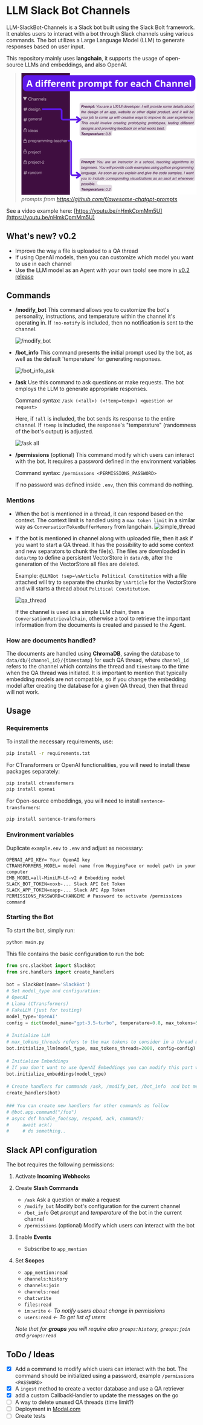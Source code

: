 
# LLM Slack Bot Channels

LLM-SlackBot-Channels is a Slack bot built using the Slack Bolt framework. It enables users to interact with a bot through Slack channels using various commands. The bot utilizes a Large Language Model (LLM) to generate responses based on user input.

This repository mainly uses **langchain**, it supports the usage of open-source LLMs and embeddings, and also OpenAI.

> ![](./prompts.png)
_prompts from https://github.com/f/awesome-chatgpt-prompts_

See a video example here: [https://youtu.be/nHmkCpmMm5U](https://youtu.be/nHmkCpmMm5U)

## What's new? v0.2
- Improve the way a file is uploaded to a QA thread
- If using OpenAI models, then you can customize which model you want to use in each channel
- Use the LLM model as an Agent with your own tools! see more in [v0.2 release](https://github.com/Vokturz/LLM-slackbot-channels/releases/tag/v0.2)

## Commands

- **/modify_bot**
    This command allows you to customize the bot's personality, instructions, and temperature within the channel it's operating in. If `!no-notify` is included, then no notification is sent to the channel.

    ![/modify_bot](https://media3.giphy.com/media/v1.Y2lkPTc5MGI3NjExb3Q1MGJyeWh0OGRsZXZsb2UwZ2pzenc5MGV1M2JzY2x3ZGxkdHQwayZlcD12MV9pbnRlcm5hbF9naWZfYnlfaWQmY3Q9Zw/ebkaDNhWuwaXuTtCuq/giphy.gif)

- **/bot_info**
    This command presents the initial prompt used by the bot, as well as the default 'temperature' for generating responses.

    ![/bot_info_ask](https://media0.giphy.com/media/v1.Y2lkPTc5MGI3NjExYmQ2d2p4YWJzeHVsYWU3bW82aHZrNnp2MmkxMGg5djk3bHRwOXRxcCZlcD12MV9pbnRlcm5hbF9naWZfYnlfaWQmY3Q9Zw/SYCt6tWxsz4aNxxizf/giphy.gif)

- **/ask**
    Use this command to ask questions or make requests. The bot employs the LLM to generate appropriate responses.

    Command syntax: `/ask (<!all>) (<!temp=temp>) <question or request>`

    Here, if `!all` is included, the bot sends its response to the entire channel. If `!temp` is included, the response's "temperature" (randomness of the bot's output) is adjusted.

    ![/ask all](https://media1.giphy.com/media/v1.Y2lkPTc5MGI3NjExM3ViaDFoOHl5MDUyNm9xZmF0MjhvbnhvZXc2eXhoNTR5ZXlyd2Q1eCZlcD12MV9pbnRlcm5hbF9naWZfYnlfaWQmY3Q9Zw/jG1BsNEvEsoKHItOKY/giphy.gif)


- **/permissions** (optional)
    This command modify which users can interact with the bot. It requires a password defined in the environment variables

    Command syntax: `/permissions <PERMISSIONS_PASSWORD>` 

    If no password was defined inside `.env`, then this command do nothing.

### Mentions
- When the bot is mentioned in a thread, it can respond based on the context. The context limit is handled using a `max token limit` in a similar way as `ConversationTokenBufferMemory` from langchain.
    ![simple_thread](https://media3.giphy.com/media/v1.Y2lkPTc5MGI3NjExMzFrMGNyNHh3dGZ1NDJvZGNraXNkeGhueHZ4aTJ1azhjYTU3MmE0cCZlcD12MV9pbnRlcm5hbF9naWZfYnlfaWQmY3Q9Zw/2jCJwf8nQfo226HgN8/giphy.gif)

- If the bot is mentioned in channel along with uploaded file, then it ask if you want to start a QA thread. It has the possibility to add some context and new separators to chunk the file(s). The files are downloaded in `data/tmp` to define a persistent VectorStore in `data/db`, after the generation of the VectorStore all files are deleted.

    Example: `@LLMBot !sep=\nArticle Political Constitution` with a file attached will try to separate the chunks by `\nArticle` for the VectorStore and will starts a thread about `Political Constitution`.

    ![qa_thread](https://media4.giphy.com/media/v1.Y2lkPTc5MGI3NjExZm44c2d4aXJoZHNtazRnb2QydHY2bjJ2ZGMzZzlrdXZ6Y2lhaXBnMSZlcD12MV9pbnRlcm5hbF9naWZfYnlfaWQmY3Q9Zw/POXlBdBJvs1m9Fog1U/giphy.gif)

    If the channel is used as a simple LLM chain, then a `ConversationRetrievalChain`, otherwise a tool to retrieve the important information from the documents is created and passed to the Agent.

### How are documents handled?
The documents are handled using **ChromaDB**, saving the database to `data/db/{channel_id}/{timestamp}` for each QA thread, where `channel_id` refers to the channel which contains the thread and `timestamp` to the time when the QA thread was initiated. It is important to mention that typically embedding models are not compatible, so if you change the embedding model after creating the database for a given QA thread, then that thread will not work.
## Usage

### Requirements 

To install the necessary requirements, use:
```bash
pip install -r requirements.txt
```

For CTransformers or OpenAI functionalities, you will need to install these packages separately:
```bash
pip install ctransformers
pip install openai
```

For Open-source embeddings, you will need to install `sentence-transformers`:
```bash
pip install sentence-transformers
```

### Environment variables
Duplicate `example.env` to `.env` and adjust as necessary:
```
OPENAI_API_KEY= Your OpenAI key
CTRANSFORMERS_MODEL= model name from HuggingFace or model path in your computer
EMB_MODEL=all-MiniLM-L6-v2 # Embedding model
SLACK_BOT_TOKEN=xoxb-... Slack API Bot Token 
SLACK_APP_TOKEN=xapp-... Slack API App Token
PERMISSIONS_PASSWORD=CHANGEME # Password to activate /permissions command
```

### Starting the Bot
To start the bot, simply run:
```bash
python main.py
```
This file contains the basic configuration to run the bot:
```python
from src.slackbot import SlackBot
from src.handlers import create_handlers

bot = SlackBot(name='SlackBot')
# Set model_type and configuration:
# OpenAI
# Llama (CTransformers)
# FakeLLM (just for testing) 
model_type='OpenAI'
config = dict(model_name="gpt-3.5-turbo", temperature=0.8, max_tokens=500)

# Initialize LLM
# max_tokens_threads refers to the max tokens to consider in a thread message history
bot.initialize_llm(model_type, max_tokens_threads=2000, config=config)

# Initialize Embeddings
# If you don't want to use OpenAI Embeddings you can modify this part with llama to use model from EMB_MODEL env variable
bot.initialize_embeddings(model_type)

# Create handlers for commands /ask, /modify_bot, /bot_info  and bot mentions
create_handlers(bot)

### You can create new handlers for other commands as follow
# @bot.app.command("/foo")
# async def handle_foo(say, respond, ack, command):
#     await ack()
#     # do something..
```

## Slack API configuration
The bot requires the following permissions:
1. Activate **Incoming Webhooks**
2. Create **Slash Commands**
   - `/ask` Ask a question or make a request
   - `/modify_bot` Modify bot's configuration for the current channel 
   - `/bot_info` Get *prompt* and *temperature* of the bot in the current channel
   - `/permissions` (optional)  Modify which users can interact with the bot
3. Enable **Events**
   - Subscribe to `app_mention`
4. Set **Scopes**
   - `app_mention:read`
   - `channels:history`
   - `channels:join`
   - `channels:read`
   - `chat:write`
   - `files:read`
   - `im:write`  _<- To notify users about change in permissions_
   - `users:read`  _<- To get list of users_

    _Note that for **groups** you will require also `groups:history`, `groups:join` and `groups:read`_ 
## ToDo / Ideas
- [x] Add a command to modify which users can interact with the bot. The command should be initialized using a password, example `/permissions <PASSWORD>`
- [x] A `ingest` method to create a vector database and use a QA retriever
- [x] add a custom CallbackHandler to update the messages on the go
- [ ] A way to delete unused QA threads (time limit?)
- [ ] Deployment in [Modal.com](https://modal.com/)
- [ ] Create tests
